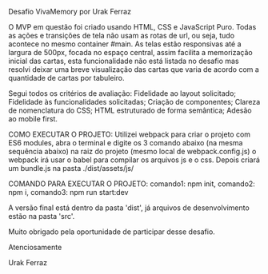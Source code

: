 Desafio VivaMemory por Urak Ferraz

O MVP em questão foi criado usando HTML, CSS e JavaScript Puro. Todas as ações e transições de tela não usam as rotas de url, ou seja, tudo acontece no mesmo container #main.
As telas estão responsivas até a largura de 500px, focada no espaço central, assim facilita a memorização inicial das cartas, esta funcionalidade não está listada no desafio mas resolvi deixar uma breve visualização das cartas que varia de acordo com a quantidade de cartas por tabuleiro.

Segui todos os critérios de avaliação:
Fidelidade ao layout solicitado;
Fidelidade às funcionalidades solicitadas;
Criação de componentes;
Clareza de nomenclatura do CSS;
HTML estruturado de forma semântica;
Adesão ao mobile first.


COMO EXECUTAR O PROJETO:
Utilizei webpack para criar o projeto com ES6 modules, abra o terminal e digite os 3 comando abaixo (na mesma sequência abaixo) na raiz do projeto (mesmo local de webpack.config.js) o webpack irá usar o babel para compilar os arquivos js e o css. Depois criará um bundle.js na pasta ./dist/assets/js/

COMANDO PARA EXECUTAR O PROJETO:
comando1: npm init, comando2: npm i, comando3: npm run start:dev

A versão final está dentro da pasta 'dist',
já arquivos de desenvolvimento estão na pasta 'src'.


Muito obrigado pela oportunidade de participar desse desafio.

Atenciosamente

Urak Ferraz

